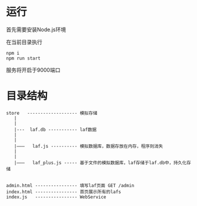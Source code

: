 # 运行

首先需要安装Node.js环境

在当前目录执行
```
npm i
npm run start
```
服务将开启于9000端口


# 目录结构

```
store   ------------------- 模拟存储
   |
   |
   |---  laf.db ----------- laf数据
   |
   |
   |———   laf.js ---------- 模拟数据库，数据存放在内存，程序则消失
   |
   |
   |———   laf_plus.js ----- 基于文件的模拟数据库，laf存储于laf.db中，持久化存储


admin.html ---------------- 填写laf页面 GET /admin
index.html ---------------- 首页展示所有的lafs
index.js   ---------------- WebService
```